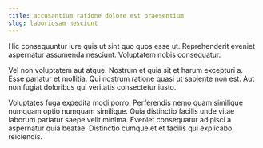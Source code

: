 ```yaml
---
title: accusantium ratione dolore est praesentium
slug: laboriosam nesciunt
---
```


Hic consequuntur iure quis ut sint quo quos esse ut. Reprehenderit eveniet aspernatur assumenda nesciunt. Voluptatem nobis consequatur.

Vel non voluptatem aut atque. Nostrum et quia sit et harum excepturi a. Esse pariatur et mollitia. Qui nostrum ratione quasi ut sapiente non est. Aut non fugiat doloribus qui veritatis consectetur iusto.

Voluptates fuga expedita modi porro. Perferendis nemo quam similique numquam optio numquam similique. Quia distinctio facilis unde vitae laborum pariatur saepe velit minima. Eveniet consequatur adipisci a aspernatur quia beatae. Distinctio cumque et et facilis qui explicabo reiciendis.
